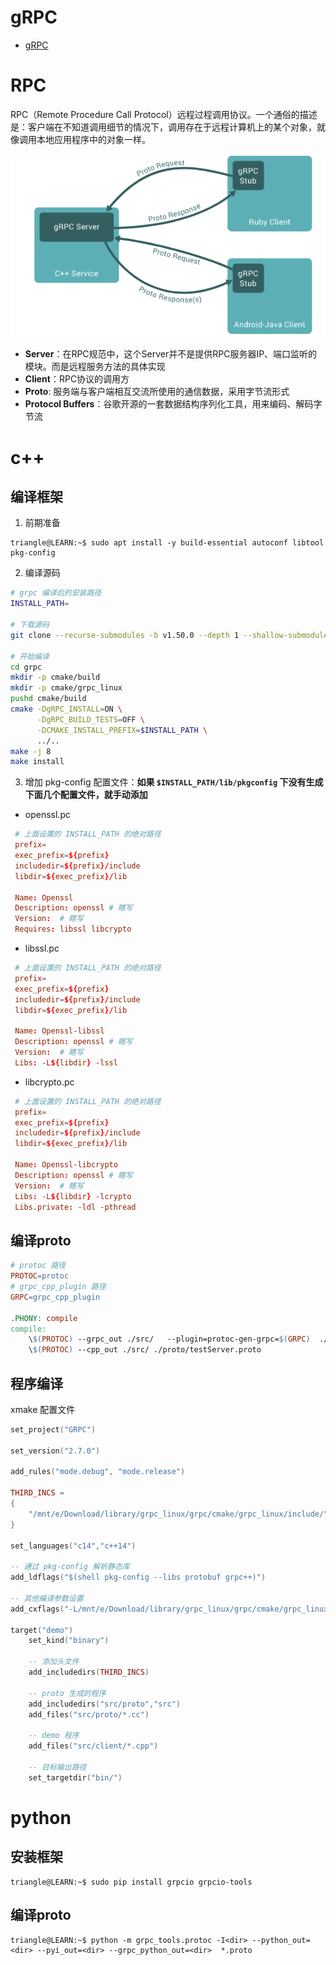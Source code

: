 # gRPC

- [gRPC](https://grpc.io/docs/what-is-grpc/introduction/)

# RPC

RPC（Remote Procedure Call Protocol）远程过程调用协议。一个通俗的描述是：客户端在不知道调用细节的情况下，调用存在于远程计算机上的某个对象，就像调用本地应用程序中的对象一样。

![alt|c,50](../../image/thirdLib/grpc.png)

- **Server**：在RPC规范中，这个Server并不是提供RPC服务器IP、端口监听的模块。而是远程服务方法的具体实现
- **Client**：RPC协议的调用方
- **Proto**: 服务端与客户端相互交流所使用的通信数据，采用字节流形式
- **Protocol Buffers**：谷歌开源的一套数据结构序列化工具，用来编码、解码字节流


# c++

## 编译框架

1. 前期准备

```term
triangle@LEARN:~$ sudo apt install -y build-essential autoconf libtool pkg-config
```

2. 编译源码

```bash
# grpc 编译后的安装路径
INSTALL_PATH= 

# 下载源码
git clone --recurse-submodules -b v1.50.0 --depth 1 --shallow-submodules https://github.com/grpc/grpc

# 开始编译
cd grpc
mkdir -p cmake/build
mkdir -p cmake/grpc_linux
pushd cmake/build
cmake -DgRPC_INSTALL=ON \
      -DgRPC_BUILD_TESTS=OFF \
      -DCMAKE_INSTALL_PREFIX=$INSTALL_PATH \
      ../..
make -j 8
make install
```

3. 增加 pkg-config 配置文件：**如果 `$INSTALL_PATH/lib/pkgconfig` 下没有生成下面几个配置文件，就手动添加** 

- openssl.pc
 ```conf
  # 上面设置的 INSTALL_PATH 的绝对路径
  prefix= 
  exec_prefix=${prefix}
  includedir=${prefix}/include
  libdir=${exec_prefix}/lib

  Name: Openssl
  Description: openssl # 瞎写
  Version:  # 瞎写
  Requires: libssl libcrypto 
 ```

- libssl.pc

 ```conf
  # 上面设置的 INSTALL_PATH 的绝对路径
  prefix= 
  exec_prefix=${prefix}
  includedir=${prefix}/include
  libdir=${exec_prefix}/lib

  Name: Openssl-libssl
  Description: openssl # 瞎写
  Version:  # 瞎写
  Libs: -L${libdir} -lssl 
 ```
- libcrypto.pc

 ```conf
  # 上面设置的 INSTALL_PATH 的绝对路径
  prefix= 
  exec_prefix=${prefix}
  includedir=${prefix}/include
  libdir=${exec_prefix}/lib

  Name: Openssl-libcrypto
  Description: openssl # 瞎写
  Version:  # 瞎写
  Libs: -L${libdir} -lcrypto
  Libs.private: -ldl -pthread
 ```

## 编译proto

```makefile
# protoc 路径
PROTOC=protoc
# grpc_cpp_plugin 路径
GRPC=grpc_cpp_plugin

.PHONY: compile
compile:
	\$(PROTOC) --grpc_out ./src/   --plugin=protoc-gen-grpc=$(GRPC)  ./proto/testServer.proto
	\$(PROTOC) --cpp_out ./src/ ./proto/testServer.proto
```

## 程序编译

xmake 配置文件

```lua
set_project("GRPC")

set_version("2.7.0")

add_rules("mode.debug", "mode.release")

THIRD_INCS =
{
    "/mnt/e/Download/library/grpc_linux/grpc/cmake/grpc_linux/include/"
}

set_languages("c14","c++14")

-- 通过 pkg-config 解析静态库
add_ldflags("$(shell pkg-config --libs protobuf grpc++)")

-- 其他编译参数设置
add_cxflags("-L/mnt/e/Download/library/grpc_linux/grpc/cmake/grpc_linux/lib", "-pthread", "-Wl,--no-as-needed","-lgrpc++_reflection", "-Wl,--as-needed"," -ldl")

target("demo")
    set_kind("binary")

    -- 添加头文件
    add_includedirs(THIRD_INCS)

    -- proto 生成的程序
    add_includedirs("src/proto","src")
    add_files("src/proto/*.cc")

    -- demo 程序
    add_files("src/client/*.cpp")

    -- 目标输出路径
    set_targetdir("bin/")
```

# python

## 安装框架

```term
triangle@LEARN:~$ sudo pip install grpcio grpcio-tools
```

## 编译proto

```term
triangle@LEARN:~$ python -m grpc_tools.protoc -I<dir> --python_out=<dir> --pyi_out=<dir> --grpc_python_out=<dir>  *.proto
```



